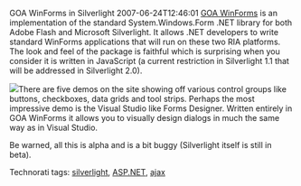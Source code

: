 GOA WinForms in Silverlight
2007-06-24T12:46:01
[GOA WinForms](http://community.netikatech.com/demos/) is an implementation of the standard System.Windows.Form .NET library for both Adobe Flash and Microsoft Silverlight. It allows .NET developers to write standard WinForms applications that will run on these two RIA platforms. The look and feel of the package is faithful which is surprising when you consider it is written in JavaScript (a current restriction in Silverlight 1.1 that will be addressed in Silverlight 2.0).

![](http://community.netikatech.com/demos/images/designer.jpg)There are five demos on the site showing off various control groups like buttons, checkboxes, data grids and tool strips. Perhaps the most impressive demo is the Visual Studio like Forms Designer. Written entirely in GOA WinForms it allows you to visually design dialogs in much the same way as in Visual Studio.

Be warned, all this is alpha and is a bit buggy (Silverlight itself is still in beta).

Technorati tags: [silverlight](http://technorati.com/tags/silverlight), [ASP.NET](http://technorati.com/tags/ASP.NET), [ajax](http://technorati.com/tags/ajax)
